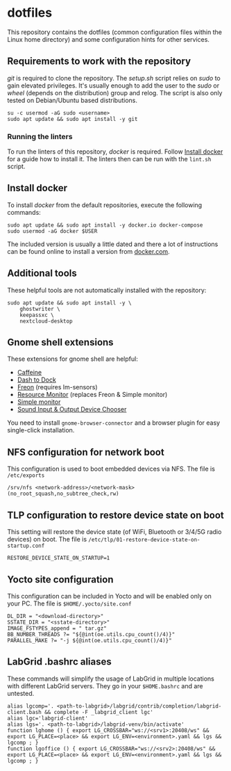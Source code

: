 # dotfiles

This repository contains the dotfiles (common configuration files within the
Linux home directory) and some configuration hints for other services.

## Requirements to work with the repository

*git* is required to clone the repository. The *setup.sh* script relies on
*sudo* to gain elevated privileges. It's usually enough to add the user to the
*sudo* or *wheel* (depends on the distribution) group and relog. The script is
also only tested on Debian/Ubuntu based distributions.

```
su -c usermod -aG sudo <username>
sudo apt update && sudo apt install -y git
```

### Running the linters

To run the linters of this repository, *docker* is required. Follow
[Install docker](#install-docker) for a guide how to install it.  The linters
then can be run with the `lint.sh` script.

## Install docker

To install *docker* from the default repositories, execute the following
commands:

```
sudo apt update && sudo apt install -y docker.io docker-compose
sudo usermod -aG docker $USER
```

The included version is usually a little dated and there a lot of instructions
can be found online to install a version from
[docker.com](https://www.docker.com/).

## Additional tools

These helpful tools are not automatically installed with the repository:

```
sudo apt update && sudo apt install -y \
    ghostwriter \
    keepassxc \
    nextcloud-desktop
```

## Gnome shell extensions

These extensions for gnome shell are helpful:

- [Caffeine](https://extensions.gnome.org/extension/517/caffeine/)
- [Dash to Dock](https://extensions.gnome.org/extension/307/dash-to-dock/)
- [Freon](https://extensions.gnome.org/extension/841/freon/) (requires
  lm-sensors)
- [Resource Monitor](https://extensions.gnome.org/extension/1634/resource-monitor/)
  (replaces Freon & Simple monitor)
- [Simple monitor](https://extensions.gnome.org/extension/3891/simple-monitor/)
- [Sound Input & Output Device Chooser](https://extensions.gnome.org/extension/906/sound-output-device-chooser/)

You need to install `gnome-browser-connector` and a browser plugin for easy
single-click installation.

## NFS configuration for network boot

This configuration is used to boot embedded devices via NFS. The file is
`/etc/exports`

```
/srv/nfs <network-address>/<network-mask>(no_root_squash,no_subtree_check,rw)
```

## TLP configuration to restore device state on boot

This setting will restore the device state (of WiFi, Bluetooth or 3/4/5G radio
devices) on boot. The file is
`/etc/tlp/01-restore-device-state-on-startup.conf`

```
RESTORE_DEVICE_STATE_ON_STARTUP=1
```

## Yocto site configuration

This configuration can be included in Yocto and will be enabled only on your
PC. The file is `$HOME/.yocto/site.conf`

```
DL_DIR = "<download-directory>"
SSTATE_DIR = "<sstate-directory>"
IMAGE_FSTYPES_append = " tar.gz"
BB_NUMBER_THREADS ?= "${@int(oe.utils.cpu_count()/4)}"
PARALLEL_MAKE ?= "-j ${@int(oe.utils.cpu_count()/4)}"
```

## LabGrid .bashrc aliases

These commands will simplify the usage of LabGrid in multiple locations with
different LabGrid servers. They go in your `$HOME.bashrc` and are untested.

```
alias lgcomp='. <path-to-labgrid>/labgrid/contrib/completion/labgrid-client.bash && complete -F _labgrid_client lgc'
alias lgc='labgrid-client'
alias lgs='. <path-to-labgrid>/labgrid-venv/bin/activate'
function lghome () { export LG_CROSSBAR="ws://<srv1>:20408/ws" && export LG_PLACE=<place> && export LG_ENV=<environment>.yaml && lgs && lgcomp ; }
function lgoffice () { export LG_CROSSBAR="ws://<srv2>:20408/ws" && export LG_PLACE=<place> && export LG_ENV=<environment>.yaml && lgs && lgcomp ; }
```
